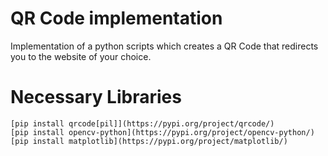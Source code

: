 # QR Code implementation
Implementation of a python scripts which creates a QR Code that redirects you to the website of your choice.

# Necessary Libraries
```
[pip install qrcode[pil]](https://pypi.org/project/qrcode/)
[pip install opencv-python](https://pypi.org/project/opencv-python/)
[pip install matplotlib](https://pypi.org/project/matplotlib/)
```
#
